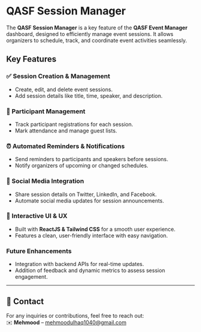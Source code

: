 # QASF Session Manager

The **QASF Session Manager** is a key feature of the **QASF Event Manager** dashboard, designed to efficiently manage event sessions. It allows organizers to schedule, track, and coordinate event activities seamlessly.

## Key Features  

### ✅ Session Creation & Management  
- Create, edit, and delete event sessions.  
- Add session details like title, time, speaker, and description.  

### 👥 Participant Management  
- Track participant registrations for each session.  
- Mark attendance and manage guest lists.  

### ⏰ Automated Reminders & Notifications  
- Send reminders to participants and speakers before sessions.  
- Notify organizers of upcoming or changed schedules.  

### 📲 Social Media Integration  
- Share session details on Twitter, LinkedIn, and Facebook.  
- Automate social media updates for session announcements.  

### 🎨 Interactive UI & UX  
- Built with **ReactJS & Tailwind CSS** for a smooth user experience.  
- Features a clean, user-friendly interface with easy navigation.  

### Future Enhancements  
- Integration with backend APIs for real-time updates.  
- Addition of feedback and dynamic metrics to assess session engagement.  

---

## 📧 Contact  
For any inquiries or contributions, feel free to reach out:  
✉️ **Mehmood** – mehmoodulhaq1040@gmail.com  



